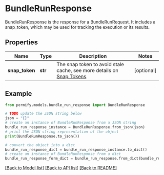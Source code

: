# BundleRunResponse

BundleRunResponse is the response for a BundleRunRequest. It includes a snap_token, which may be used for tracking the execution or its results.

## Properties

Name | Type | Description | Notes
------------ | ------------- | ------------- | -------------
**snap_token** | **str** | The snap token to avoid stale cache, see more details on [Snap Tokens](../../operations/snap-tokens) | [optional] 

## Example

```python
from permify.models.bundle_run_response import BundleRunResponse

# TODO update the JSON string below
json = "{}"
# create an instance of BundleRunResponse from a JSON string
bundle_run_response_instance = BundleRunResponse.from_json(json)
# print the JSON string representation of the object
print(BundleRunResponse.to_json())

# convert the object into a dict
bundle_run_response_dict = bundle_run_response_instance.to_dict()
# create an instance of BundleRunResponse from a dict
bundle_run_response_form_dict = bundle_run_response.from_dict(bundle_run_response_dict)
```
[[Back to Model list]](../README.md#documentation-for-models) [[Back to API list]](../README.md#documentation-for-api-endpoints) [[Back to README]](../README.md)



